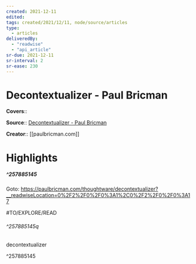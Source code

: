 ```yaml
---
created: 2021-12-11
edited:
tags: created/2021/12/11, node/source/articles
type: 
  - articles
deliveredBy: 
  - "readwise"
  - "api_article"
sr-due: 2021-12-11
sr-interval: 2
sr-ease: 230
---
```

# Decontextualizer - Paul Bricman

**Covers**:: 

**Source**:: [Decontextualizer - Paul Bricman](https://paulbricman.com/thoughtware/decontextualizer)

**Creator**:: [[paulbricman.com]]

# Highlights
##### ^257885145


Goto: https://paulbricman.com/thoughtware/decontextualizer?__readwiseLocation=0%2F2%2F0%2F0%3A1%2C0%2F2%2F0%2F0%3A17  

#TO/EXPLORE/READ  

###### ^257885145q

decontextualizer 

^257885145

